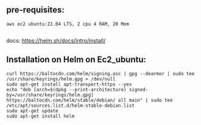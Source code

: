 pre-requisites:
--------
```
aws ec2 ubuntu:22.04 LTS, 2 cpu 4 RAM, 20 Mem


```

docs: https://helm.sh/docs/intro/install/  

Installation on Helm on Ec2_ubuntu:
---------------------------------
```
curl https://baltocdn.com/helm/signing.asc | gpg --dearmor | sudo tee /usr/share/keyrings/helm.gpg > /dev/null
sudo apt-get install apt-transport-https --yes
echo "deb [arch=$(dpkg --print-architecture) signed-by=/usr/share/keyrings/helm.gpg] https://baltocdn.com/helm/stable/debian/ all main" | sudo tee /etc/apt/sources.list.d/helm-stable-debian.list
sudo apt-get update
sudo apt-get install helm
```

